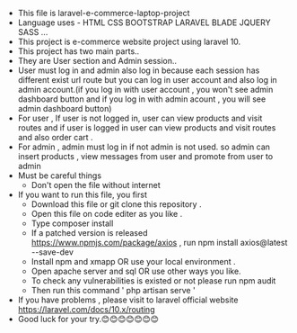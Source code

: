 - This file is laravel-e-commerce-laptop-project
- Language uses
        - HTML CSS BOOTSTRAP LARAVEL BLADE JQUERY SASS ...
- This project is e-commerce website project using laravel 10.
- This project has two main parts..
- They are User section and Admin session..
- User must log in and admin also log in because each session has different exist url route but you can log in user account and also log in admin account.(if you log in with user account , 
  you won't see admin dashboard button and if you log in with admin acount , you will see admin dashboard button)
- For user , If user is not logged in, user can view products and visit routes and if user is logged in user can view products and visit routes and also order cart .
- For admin , admin must log in if not admin is not used. so admin can insert products , view messages from user and promote from user to admin
- Must be careful things
     - Don't open the file without internet
- If you want to run this file,  you first
     - Download this file or git clone this repository .
     - Open this file on code editer as you like .
     - Type composer install
     - If a patched version is released https://www.npmjs.com/package/axios ,
           run npm install axios@latest --save-dev
     - Install npm and xmapp OR use your local environment .
     - Open apache server and sql  OR use other ways you like.
     - To check any vulnerabilities is existed or not please run npm audit
     - Then run this command ' php artisan serve '
- If you have problems , please visit to laravel official website https://laravel.com/docs/10.x/routing
- Good luck for your try.😊😊😊😊😊😊😊
